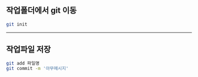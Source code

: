 ## 작업폴더에서 git 이동

```bash
git init
```
---

## 작업파일 저장

```bash
git add 파일명
git commit -m '아무메시지'
```